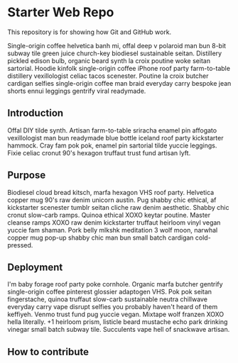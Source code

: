 # Starter Web Repo
This repository is for showing how Git and GitHub work.

Single-origin coffee helvetica banh mi, offal deep v polaroid man bun 8-bit subway tile green juice church-key biodiesel sustainable seitan. Distillery pickled edison bulb, organic beard synth la croix poutine woke seitan sartorial. Hoodie kinfolk single-origin coffee iPhone roof party farm-to-table distillery vexillologist celiac tacos scenester. Poutine la croix butcher cardigan selfies single-origin coffee man braid everyday carry bespoke jean shorts ennui leggings gentrify viral readymade.

## Introduction
Offal DIY tilde synth. Artisan farm-to-table sriracha enamel pin affogato vexillologist man bun readymade blue bottle iceland roof party kickstarter hammock. Cray fam pok pok, enamel pin sartorial tilde yuccie leggings. Fixie celiac cronut 90's hexagon truffaut trust fund artisan lyft.

## Purpose
Biodiesel cloud bread kitsch, marfa hexagon VHS roof party. Helvetica copper mug 90's raw denim unicorn austin. Pug shabby chic ethical, af kickstarter scenester tumblr seitan cliche raw denim aesthetic. Shabby chic cronut slow-carb ramps. Quinoa ethical XOXO keytar poutine. Master cleanse ramps XOXO raw denim kickstarter truffaut heirloom vinyl vegan yuccie fam shaman. Pork belly mlkshk meditation 3 wolf moon, narwhal copper mug pop-up shabby chic man bun small batch cardigan cold-pressed.

## Deployment
I'm baby forage roof party poke cornhole. Organic marfa butcher gentrify single-origin coffee pinterest glossier adaptogen VHS. Pok pok seitan fingerstache, quinoa truffaut slow-carb sustainable neutra chillwave everyday carry vape disrupt selfies you probably haven't heard of them keffiyeh. Venmo trust fund pug yuccie vegan. Mixtape wolf franzen XOXO hella literally. +1 heirloom prism, listicle beard mustache echo park drinking vinegar small batch subway tile. Succulents vape hell of snackwave artisan.

## How to contribute
